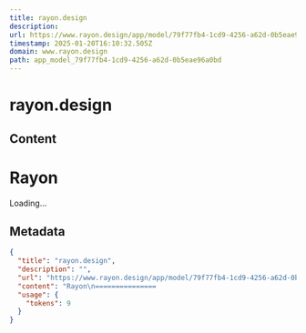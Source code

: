 ```yaml
---
title: rayon.design
description: 
url: https://www.rayon.design/app/model/79f77fb4-1cd9-4256-a62d-0b5eae96a0bd
timestamp: 2025-01-20T16:10:32.505Z
domain: www.rayon.design
path: app_model_79f77fb4-1cd9-4256-a62d-0b5eae96a0bd
---
```


# rayon.design



## Content

Rayon
===============                                                                                                                                                                                                                                                                                

Loading...

## Metadata

```json
{
  "title": "rayon.design",
  "description": "",
  "url": "https://www.rayon.design/app/model/79f77fb4-1cd9-4256-a62d-0b5eae96a0bd",
  "content": "Rayon\n===============                                                                                                                                                                                                                                                                                \n\nLoading...",
  "usage": {
    "tokens": 9
  }
}
```
